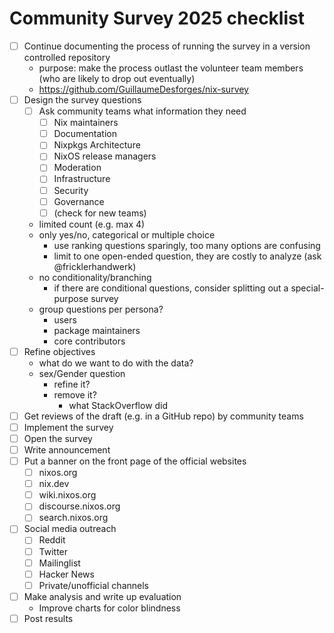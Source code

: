 # Community Survey 2025 checklist

- [ ] Continue documenting the process of running the survey in a version controlled repository
  - purpose: make the process outlast the volunteer team members (who are likely to drop out eventually)
  - https://github.com/GuillaumeDesforges/nix-survey
- [ ] Design the survey questions
  - [ ] Ask community teams what information they need
    - [ ] Nix maintainers
    - [ ] Documentation
    - [ ] Nixpkgs Architecture
    - [ ] NixOS release managers
    - [ ] Moderation
    - [ ] Infrastructure
    - [ ] Security
    - [ ] Governance
    - [ ] (check for new teams)
  - limited count (e.g. max 4)
  - only yes/no, categorical or multiple choice
    - use ranking questions sparingly, too many options are confusing
    - limit to one open-ended question, they are costly to analyze (ask @fricklerhandwerk)
  - no conditionality/branching
    - if there are conditional questions, consider splitting out a special-purpose survey
  - group questions per persona?
    - users
    - package maintainers
    - core contributors
- [ ] Refine objectives
  - what do we want to do with the data?
  - sex/Gender question
    - refine it?
    - remove it?
      - what StackOverflow did
- [ ] Get reviews of the draft (e.g. in a GitHub repo) by community teams
- [ ] Implement the survey
- [ ] Open the survey
- [ ] Write announcement
- [ ] Put a banner on the front page of the official websites
  - [ ] nixos.org
  - [ ] nix.dev
  - [ ] wiki.nixos.org
  - [ ] discourse.nixos.org
  - [ ] search.nixos.org
- [ ] Social media outreach
  - [ ] Reddit
  - [ ] Twitter
  - [ ] Mailinglist
  - [ ] Hacker News
  - [ ] Private/unofficial channels
- [ ] Make analysis and write up evaluation
  - Improve charts for color blindness
- [ ] Post results
